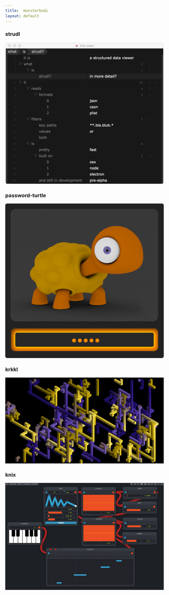 ```yaml
---
title:  monsterkodi
layout: default
---
```


### strudl

[![strudl](img/strudl.png)](https://monsterkodi.github.com/strudl/)

### password-turtle

[![turtle](img/turtle.png)](https://monsterkodi.github.com/password-turtle/)

### krkkl

[![krrkl](img/krkkl.png)](https://github.com/monsterkodi/krkkl/)

### knix

[![knix](img/knix.png)](https://github.com/monsterkodi/knix/)
